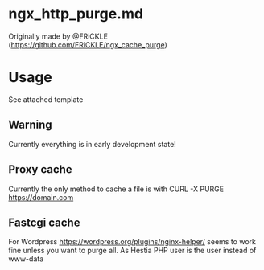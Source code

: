 # ngx_http_purge.md 

Originally made by @FRiCKLE (https://github.com/FRiCKLE/ngx_cache_purge) 

# Usage 

See attached template

## Warning

Currently everything is in early development state!

## Proxy cache

Currently the only method to cache a file is with CURL -X PURGE https://domain.com

## Fastcgi cache

For Wordpress https://wordpress.org/plugins/nginx-helper/ seems to work fine unless you want to purge all. As Hestia PHP user is the user instead of www-data 

